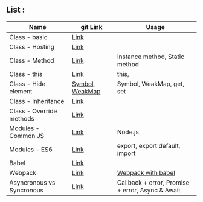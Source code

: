 ## List :

| Name                      | git Link                                                                                                                                | Usage                                                             |
| ------------------------- | --------------------------------------------------------------------------------------------------------------------------------------- | ----------------------------------------------------------------- |
| Class - basic             | [Link](https://github.com/sajjad-10/javascript-zero-to-hero_doc)                                                                        |                                                                   |
| Class - Hosting           | [Link](https://github.com/sajjad-10/javascript-zero-to-hero_doc)                                                                        |                                                                   |
| Class - Method            | [Link](https://github.com/sajjad-10/javascript-zero-to-hero_doc)                                                                        | Instance method, Static method                                    |
| Class - this              | [Link](https://github.com/sajjad-10/javascript-zero-to-hero_doc)                                                                        | this,                                                             |
| Class - Hide element      | [Symbol](https://github.com/sajjad-10/javascript-zero-to-hero_doc), [WeakMap](https://github.com/sajjad-10/javascript-zero-to-hero_doc) | Symbol, WeakMap, get, set                                         |
| Class - Inheritance       | [Link](https://github.com/sajjad-10/javascript-zero-to-hero_doc)                                                                        |                                                                   |
| Class - Override methods  | [Link](https://github.com/sajjad-10/javascript-zero-to-hero_doc)                                                                        |                                                                   |
| Modules - Common JS       | [Link](https://github.com/sajjad-10/javascript-zero-to-hero_doc)                                                                        | Node.js                                                           |
| Modules - ES6             | [Link](https://github.com/sajjad-10/javascript-zero-to-hero_doc)                                                                        | export, export default, import                                    |
| Babel                     | [Link](https://github.com/sajjad-10/javascript-zero-to-hero_doc/tree/master/babel)                                                      |                                                                   |
| Webpack                   | [Link](https://github.com/sajjad-10/javascript-zero-to-hero_doc/tree/master/webpack)                                                    | [Webpack with babel](https://webpack.js.org/loaders/babel-loader) |
| Asyncronous vs Syncronous | [Link](https://github.com/sajjad-10/javascript-zero-to-hero_doc/asyncronous-vs-syncronous)                                              | Callback + error, Promise + error, Async & Await                  |
